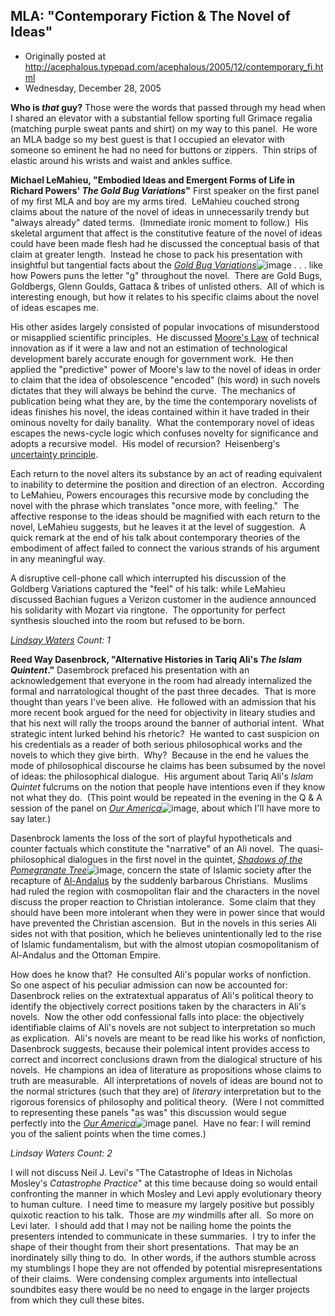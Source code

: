 ## MLA: "Contemporary Fiction & The Novel of Ideas"

 * Originally posted at http://acephalous.typepad.com/acephalous/2005/12/contemporary_fi.html
 * Wednesday, December 28, 2005



**Who is _that_ guy?**
Those were the words that passed through my head when I shared an elevator with a substantial fellow sporting full Grimace regalia (matching purple sweat pants and shirt) on my way to this panel.  He wore an MLA badge so my best guest is that I occupied an elevator with someone so eminent he had no need for buttons or zippers.  Thin strips of elastic around his wrists and waist and ankles suffice. 

**Michael LeMahieu, "Embodied Ideas and Emergent Forms of Life in Richard Powers' _The Gold Bug Variations_"**
First speaker on the first panel of my first MLA and boy are my arms tired.  LeMahieu couched strong claims about the nature of the novel of ideas in unnecessarily trendy but "always already" dated terms.  (Immediate ironic moment to follow.)  His skeletal argument that affect is the constitutive feature of the novel of ideas could have been made flesh had he discussed the conceptual basis of that claim at greater length.  Instead he chose to pack his presentation with insightful but tangential facts about the [_Gold Bug Variations_](http://www.amazon.com/exec/obidos/redirect?link\_code=ur2&tag=diesekoschmar-20&camp=1789&creative=9325&path=http%!A(MISSING)%!F(MISSING)%!F(MISSING)www.amazon.com%!F(MISSING)gp%!F(MISSING)product%!F(MISSING)0060975008%!F(MISSING)qid%!D(MISSING)1135776644)![image](http://www.assoc-amazon.com/e/ir?t=diesekoschmar-20&l=ur2&o=1) . . . like how Powers puns the letter "g" throughout the novel.  There are Gold Bugs, Goldbergs, Glenn Goulds, Gattaca & tribes of unlisted others.  All of which is interesting enough, but how it relates to his specific claims about the novel of ideas escapes me.  

His other asides largely consisted of popular invocations of misunderstood or misapplied scientific principles.  He discussed [Moore's Law](http://en.wikipedia.org/wiki/Moore's\_Law) of technical innovation as if it were a law and not an estimation of technological development barely accurate enough for government work.  He then applied the "predictive" power of Moore's law to the novel of ideas in order to claim that the idea of obsolescence "encoded" (his word) in such novels dictates that they will always be behind the curve.  The mechanics of publication being what they are, by the time the contemporary novelists of ideas finishes his novel, the ideas contained within it have traded in their ominous novelty for daily banality.  What the contemporary novel of ideas escapes the news-cycle logic which confuses novelty for significance and adopts a recursive model.  His model of recursion?  Heisenberg's [uncertainty principle](http://en.wikipedia.org/wiki/Uncertainty\_principle).

Each return to the novel alters its substance by an act of reading equivalent to inability to determine the position and direction of an electron.  According to LeMahieu, Powers encourages this recursive mode by concluding the novel with the phrase which translates "once more, with feeling."  The affective response to the ideas should be magnified with each return to the novel, LeMahieu suggests, but he leaves it at the level of suggestion.  A quick remark at the end of his talk about contemporary theories of the embodiment of affect failed to connect the various strands of his argument in any meaningful way.  

A disruptive cell-phone call which interrupted his discussion of the Goldberg Variations captured the "feel" of his talk: while LeMahieu discussed Bachian fugues a Verizon customer in the audience announced his solidarity with Mozart via ringtone.  The opportunity for perfect synthesis slouched into the room but refused to be born.  

_[Lindsay Waters](http://chronicle.com/free/v52/i17/17b00601.htm) Count: 1_

**Reed Way Dasenbrock, "Alternative Histories in Tariq Ali's _The Islam Quintent_."**
Dasembrock prefaced his presentation with an acknowledgement that everyone in the room had already internalized the formal and narratological thought of the past three decades.  That is more thought than years I've been alive.  He followed with an admission that his more recent book argued for the need for objectivity in liteary studies and that his next will rally the troops around the banner of authorial intent.  What strategic intent lurked behind his rhetoric?  He wanted to cast suspicion on his credentials as a reader of both serious philosophical works and the novels to which they give birth.  Why?  Because in the end he values the mode of philosophical discourse he claims has been subsumed by the novel of ideas: the philosophical dialogue.  His argument about Tariq Ali's _Islam Quintet_ fulcrums on the notion that people have intentions even if they know not what they do.  (This point would be repeated in the evening in the Q & A session of the panel on [_Our America_](http://www.amazon.com/exec/obidos/redirect?link\_code=ur2&tag=diesekoschmar-20&camp=1789&creative=9325&path=http%!A(MISSING)%!F(MISSING)%!F(MISSING)www.amazon.com%!F(MISSING)gp%!F(MISSING)product%!F(MISSING)0822320649%!F(MISSING)qid%!D(MISSING)1135776379)![image](http://www.assoc-amazon.com/e/ir?t=diesekoschmar-20&l=ur2&o=1), about which I'll have more to say later.)

Dasenbrock laments the loss of the sort of playful hypotheticals and counter factuals which constitute the "narrative" of an Ali novel.  The quasi-philosophical dialogues in the first novel in the quintet, [_Shadows of the Pomegranate Tree_](http://www.amazon.com/exec/obidos/redirect?link\_code=ur2&tag=diesekoschmar-20&camp=1789&creative=9325&path=http%!A(MISSING)%!F(MISSING)%!F(MISSING)www.amazon.com%!F(MISSING)gp%!F(MISSING)product%!F(MISSING)0860916766)![image](http://www.assoc-amazon.com/e/ir?t=diesekoschmar-20&l=ur2&o=1), concern the state of Islamic society after the recapture of [Al-Andalus](http://en.wikipedia.org/wiki/Andalusia) by the suddenly barbarous Christians.  Muslims had ruled the region with cosmopolitan flair and the characters in the novel discuss the proper reaction to Christian intolerance.  Some claim that they should have been more intolerant when they were in power since that would have prevented the Christian ascension.  But in the novels in this series Ali sides not with that position, which he believes unintentionally led to the rise of Islamic fundamentalism, but with the almost utopian cosmopolitanism of Al-Andalus and the Ottoman Empire.

How does he know that?  He consulted Ali's popular works of nonfiction.  So one aspect of his peculiar admission can now be accounted for: Dasenbrock relies on the extratextual apparatus of Ali's political theory to identify the objectively correct positions taken by the characters in Ali's novels.  Now the other odd confessional falls into place: the objectively identifiable claims of Ali's novels are not subject to interpretation so much as explication.  Ali's novels are meant to be read like his works of nonfiction, Dasenbrock suggests, because their polemical intent provides access to correct and incorrect conclusions drawn from the dialogical structure of his novels.  He champions an idea of literature as propositions whose claims to truth are measurable.  All interpretations of novels of ideas are bound not to the normal strictures (such that they are) of _literary_ interpretation but to the rigorous forensics of philosophy and political theory.  (Were I not committed to representing these panels "as was" this discussion would segue perfectly into the [_Our America_](http://www.amazon.com/exec/obidos/redirect?link\_code=ur2&tag=diesekoschmar-20&camp=1789&creative=9325&path=http%!A(MISSING)%!F(MISSING)%!F(MISSING)www.amazon.com%!F(MISSING)gp%!F(MISSING)product%!F(MISSING)0822320649%!F(MISSING)qid%!D(MISSING)1135776379)![image](http://www.assoc-amazon.com/e/ir?t=diesekoschmar-20&l=ur2&o=1) panel.  Have no fear: I will remind you of the salient points when the time comes.)

_Lindsay Waters Count: 2_

I will not discuss Neil J. Levi's "The Catastrophe of Ideas in Nicholas Mosley's _Catastrophe Practice_" at this time because doing so would entail confronting the manner in which Mosley and Levi apply evolutionary theory to human culture.  I need time to measure my largely positive but possibly quixotic reaction to his talk.  Those are _my_ windmills after all.  So more on Levi later.  I should add that I may not be nailing home the points the presenters intended to communicate in these summaries.  I try to infer the shape of their thought from their short presentations.  That may be an inordinately silly thing to do.  In other words, if the authors stumble across my stumblings I hope they are not offended by potential misrepresentations of their claims.  Were condensing complex arguments into intellectual soundbites easy there would be no need to engage in the larger projects from which they cull these bites.

		
